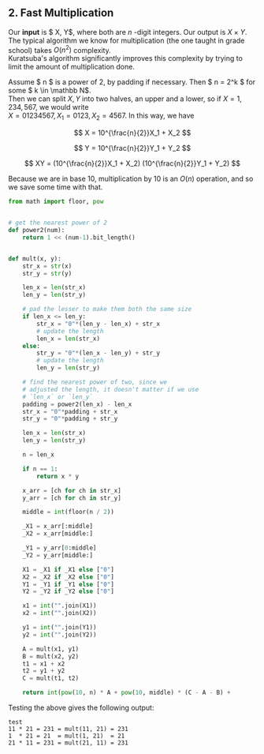 ## 2. Fast Multiplication

Our **input** is $ X, Y$, where both are $n$ -digit integers. Our output is $X \times Y$.  
The typical algorithm we know for multiplication \(the one taught in grade school\) takes $O(n^2)$ complexity.  
Kuratsuba's algorithm significantly improves this complexity by trying to limit the amount of multiplication done.

Assume $ n $ is a power of 2, by padding if necessary. Then $ n = 2^k $ for some $ k \in \mathbb N$.  
Then we can split $X,Y$ into two halves, an upper and a lower, so if $X = 1,234,567$, we would write  
$X = 01234567, X_1 = 0123, X_2 = 4567$. In this way, we have


$$
X = 10^{\frac{n}{2}}X_1 + X_2
$$



$$
Y = 10^{\frac{n}{2}}Y_1 + Y_2
$$



$$
XY = (10^{\frac{n}{2}}X_1 + X_2) (10^{\frac{n}{2}}Y_1 + Y_2)
$$


Because we are in base 10, multiplication by 10 is an $O(n)$ operation, and so we save some time with that.

```python
from math import floor, pow


# get the nearest power of 2
def power2(num):
    return 1 << (num-1).bit_length()


def mult(x, y):
    str_x = str(x)
    str_y = str(y)

    len_x = len(str_x)
    len_y = len(str_y)

    # pad the lesser to make them both the same size
    if len_x <= len_y:
        str_x = "0"*(len_y - len_x) + str_x
        # update the length
        len_x = len(str_x)
    else:
        str_y = "0"*(len_x - len_y) + str_y
        # update the length
        len_y = len(str_y)

    # find the nearest power of two, since we
    # adjusted the length, it doesn't matter if we use
    # `len_x` or `len_y`
    padding = power2(len_x) - len_x
    str_x = "0"*padding + str_x
    str_y = "0"*padding + str_y

    len_x = len(str_x)
    len_y = len(str_y)

    n = len_x

    if n == 1:
        return x * y

    x_arr = [ch for ch in str_x]
    y_arr = [ch for ch in str_y]

    middle = int(floor(n / 2))

    _X1 = x_arr[:middle]
    _X2 = x_arr[middle:]

    _Y1 = y_arr[0:middle]
    _Y2 = y_arr[middle:]

    X1 = _X1 if _X1 else ["0"]
    X2 = _X2 if _X2 else ["0"]
    Y1 = _Y1 if _Y1 else ["0"]
    Y2 = _Y2 if _Y2 else ["0"]

    x1 = int("".join(X1))
    x2 = int("".join(X2))

    y1 = int("".join(Y1))
    y2 = int("".join(Y2))

    A = mult(x1, y1)
    B = mult(x2, y2)
    t1 = x1 + x2
    t2 = y1 + y2
    C = mult(t1, t2)

    return int(pow(10, n) * A + pow(10, middle) * (C - A - B) +
```

Testing the above gives the following output:

```
test
11 * 21 = 231 = mult(11, 21) = 231
1  * 21 = 21  = mult(1, 21)  = 21
21 * 11 = 231 = mult(21, 11) = 231
```



